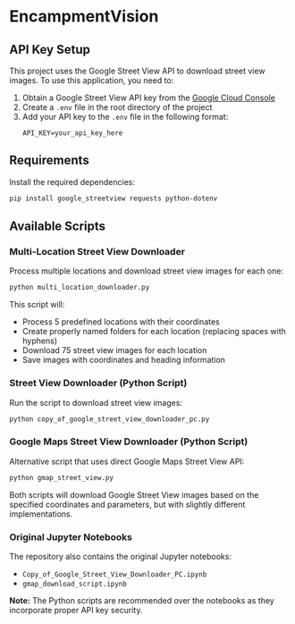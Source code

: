 # EncampmentVision

## API Key Setup

This project uses the Google Street View API to download street view images. To use this application, you need to:

1. Obtain a Google Street View API key from the [Google Cloud Console](https://console.cloud.google.com/)
2. Create a `.env` file in the root directory of the project
3. Add your API key to the `.env` file in the following format:
   ```
   API_KEY=your_api_key_here
   ```

## Requirements

Install the required dependencies:

```bash
pip install google_streetview requests python-dotenv
```

## Available Scripts

### Multi-Location Street View Downloader

Process multiple locations and download street view images for each one:

```bash
python multi_location_downloader.py
```

This script will:
- Process 5 predefined locations with their coordinates
- Create properly named folders for each location (replacing spaces with hyphens)
- Download 75 street view images for each location
- Save images with coordinates and heading information

### Street View Downloader (Python Script)

Run the script to download street view images:

```bash
python copy_of_google_street_view_downloader_pc.py
```

### Google Maps Street View Downloader (Python Script)

Alternative script that uses direct Google Maps Street View API:

```bash
python gmap_street_view.py
```

Both scripts will download Google Street View images based on the specified coordinates and parameters, but with slightly different implementations.

### Original Jupyter Notebooks

The repository also contains the original Jupyter notebooks:
- `Copy_of_Google_Street_View_Downloader_PC.ipynb`
- `gmap_download_script.ipynb`

**Note:** The Python scripts are recommended over the notebooks as they incorporate proper API key security.
